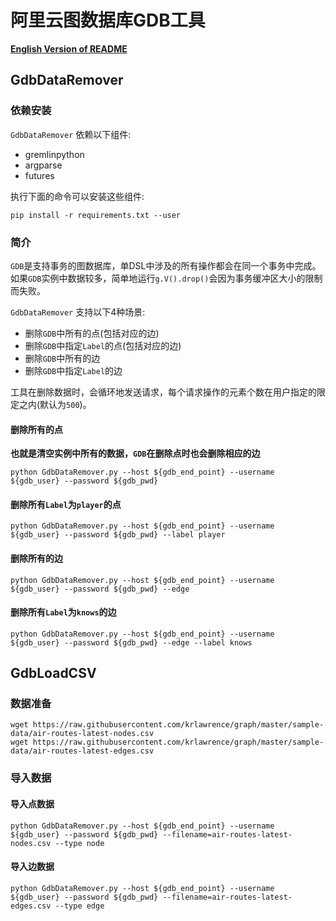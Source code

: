 # 阿里云图数据库GDB工具

[**English Version of README**](README.md)

## GdbDataRemover

### 依赖安装

`GdbDataRemover` 依赖以下组件:
- gremlinpython
- argparse
- futures

执行下面的命令可以安装这些组件:
```shell
pip install -r requirements.txt --user
```

### 简介

`GDB`是支持事务的图数据库，单DSL中涉及的所有操作都会在同一个事务中完成。如果`GDB`实例中数据较多，简单地运行`g.V().drop()`会因为事务缓冲区大小的限制而失败。

`GdbDataRemover` 支持以下4种场景:

- 删除`GDB`中所有的点(包括对应的边)
- 删除`GDB`中指定`Label`的点(包括对应的边)
- 删除`GDB`中所有的边
- 删除`GDB`中指定`Label`的边

工具在删除数据时，会循环地发送请求，每个请求操作的元素个数在用户指定的限定之内(默认为`500`)。

#### 删除所有的点

**也就是清空实例中所有的数据，`GDB`在删除点时也会删除相应的边**

```shell
python GdbDataRemover.py --host ${gdb_end_point} --username ${gdb_user} --password ${gdb_pwd}
```

#### 删除所有`Label`为`player`的点

```shell
python GdbDataRemover.py --host ${gdb_end_point} --username ${gdb_user} --password ${gdb_pwd} --label player
```

#### 删除所有的边

```shell
python GdbDataRemover.py --host ${gdb_end_point} --username ${gdb_user} --password ${gdb_pwd} --edge
```

#### 删除所有`Label`为`knows`的边

```shell
python GdbDataRemover.py --host ${gdb_end_point} --username ${gdb_user} --password ${gdb_pwd} --edge --label knows
```

## GdbLoadCSV

### 数据准备

```shell
wget https://raw.githubusercontent.com/krlawrence/graph/master/sample-data/air-routes-latest-nodes.csv
wget https://raw.githubusercontent.com/krlawrence/graph/master/sample-data/air-routes-latest-edges.csv
```

### 导入数据

#### 导入点数据

```shell
python GdbDataRemover.py --host ${gdb_end_point} --username ${gdb_user} --password ${gdb_pwd} --filename=air-routes-latest-nodes.csv --type node
```

#### 导入边数据

```shell
python GdbDataRemover.py --host ${gdb_end_point} --username ${gdb_user} --password ${gdb_pwd} --filename=air-routes-latest-edges.csv --type edge
```
